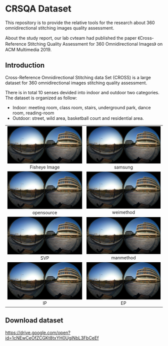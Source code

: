 # CRSQA Dataset

This repository is to provide the relative tools for the research about 360 omnidirectional stitching images quality assessment.

About the study report, our lab cvteam had published the paper 《Cross-Reference Stitching Quality Assessment for 360 Omnidirectional Images》 on ACM Multimedia 2019.

## Introduction
Cross-Reference Omnidirectional Stitching data Set (CROSS) is a large dataset for 360 omnidirectional images stitching quality assessment.

There is in total 10 senses devided into indoor and outdoor two categories. The dataset is organized as follow:
* Indoor: meeting room, class room, stairs, underground park, dance room, reading-room
* Outdoor: street, wild area, basketball court and residential area.

[//]:#![](https://github.com/Kaiwen1949/CRSQA/blob/master/Images/360_0792_lowresolution.JPG)
<table>
    <tr>
        <td ><center><img src="https://github.com/Kaiwen1949/CRSQA/blob/master/Images/360_0792_lowresolution.JPG" >Fisheye Image </center></td>
        <td ><center><img src="https://github.com/Kaiwen1949/CRSQA/blob/master/Images/360_0792_lowresolution.JPG"  >samsung</center></td>
 </tr>
<tr>
        <td><center><img src="https://github.com/Kaiwen1949/CRSQA/blob/master/Images/360_0792_lowresolution.JPG"  >opensource</center></td>
        <td ><center><img src="https://github.com/Kaiwen1949/CRSQA/blob/master/Images/360_0792_lowresolution.JPG"  >weimethod</center> </td>
    </tr>
<tr>
        <td><center><img src="https://github.com/Kaiwen1949/CRSQA/blob/master/Images/360_0792_lowresolution.JPG"   > SVP</center></td>
        <td><center><img src="https://github.com/Kaiwen1949/CRSQA/blob/master/Images/360_0792_lowresolution.JPG"  > manmethod</center></td>
    </tr>
    
<tr>
        <td><center><img src="https://github.com/Kaiwen1949/CRSQA/blob/master/Images/360_0792_lowresolution.JPG"   > IP</center></td>
        <td><center><img src="https://github.com/Kaiwen1949/CRSQA/blob/master/Images/360_0792_lowresolution.JPG"  > EP</center></td>
    </tr>
</table>

## Download dataset
https://drive.google.com/open?id=1cNEwCeOfZCGKt8txYH0UgiNbL3FbCeEf
